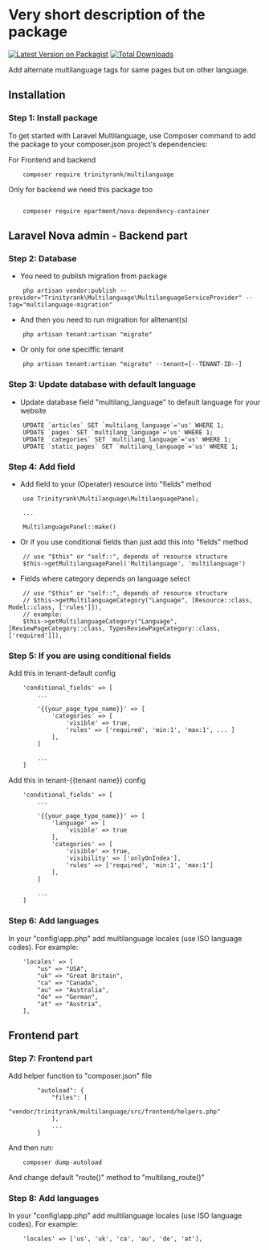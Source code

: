 # Very short description of the package

[![Latest Version on Packagist](https://img.shields.io/packagist/v/trinityrank/multilanguage.svg?style=flat-square)](https://packagist.org/packages/trinityrank/multilanguage)
[![Total Downloads](https://img.shields.io/packagist/dt/trinityrank/multilanguage.svg?style=flat-square)](https://packagist.org/packages/trinityrank/multilanguage)

Add alternate multilanguage tags for same pages but on other language.

## Installation

### Step 1: Install package

To get started with Laravel Multilanguage, use Composer command to add the package to your composer.json project's dependencies:

For Frontend and backend
```shell
    composer require trinityrank/multilanguage

```

Only for backend we need this package too
```shell

    composer require epartment/nova-dependency-container
```

## Laravel Nova admin - Backend part

### Step 2: Database

- You need to publish migration from package

```shell
    php artisan vendor:publish --provider="Trinityrank\Multilanguage\MultilanguageServiceProvider" --tag="multilanguage-migration"
```

- And then you need to run migration for alltenant(s)

```shell
    php artisan tenant:artisan "migrate"
```

- Or only for one speciffic tenant

```shell
    php artisan tenant:artisan "migrate" --tenant=[--TENANT-ID--]
```

### Step 3: Update database with default language

- Update database field "multilang_language" to default language for your website

```shell
    UPDATE `articles` SET `multilang_language`='us' WHERE 1;
    UPDATE `pages` SET `multilang_language`='us' WHERE 1;
    UPDATE `categories` SET `multilang_language`='us' WHERE 1;
    UPDATE `static_pages` SET `multilang_language`='us' WHERE 1;
```


### Step 4: Add field

- Add field to your (Operater) resource into "fields" method

```shell
    use Trinityrank\Multilanguage\MultilanguagePanel;
    
    ...
    
    MultilanguagePanel::make()
```

- Or if you use conditional fields than just add this into "fields" method

```shell
    // use "$this" or "self::", depends of resource structure
    $this->getMultilanguagePanel('Multilanguage', 'multilanguage')
```

- Fields where category depends on language select

```shell
    // use "$this" or "self::", depends of resource structure
    // $this->getMultilanguageCategory("Language", [Resource::class, Model::class, ['rules']]),
    // example:
    $this->getMultilanguageCategory("Language", [ReviewPageCategory::class, TypesReviewPageCategory::class, ['required']]),
```

### Step 5: If you are using conditional fields

Add this in tenant-default config

```shell
    'conditional_fields' => [
        ...

        '{{your_page_type_name}}' => [
            'categories' => [
                'visible' => true,
                'rules' => ['required', 'min:1', 'max:1', ... ]
            ],
        ]

        ...
    ]
```

Add this in tenant-{{tenant name}} config

```shell
    'conditional_fields' => [
        ...

        '{{your_page_type_name}}' => [
            'language' => [
                'visible' => true
            ],
            'categories' => [
                'visible' => true,
                'visibility' => ['onlyOnIndex'],
                'rules' => ['required', 'min:1', 'max:1']
            ],
        ]

        ...
    ]
```

### Step 6: Add languages

In your "config\app.php" add multilanguage locales (use ISO language codes). For example:

```shell
    'locales' => [
        "us" => "USA",
        "uk" => "Great Britain",
        "ca" => "Canada",
        "au" => "Australia",
        "de" => "German",
        "at" => "Austria",
    ],
```

## Frontend part

### Step 7: Frontend part

Add helper function to "composer.json" file

```shell
        "autoload": {
            "files": [
                "vendor/trinityrank/multilanguage/src/frontend/helpers.php"
            ],
            ...
        } 
```

And then run:

```shell
    composer dump-autoload
```

And change default "route()" method to "multilang_route()"


### Step 8: Add languages

In your "config\app.php" add multilanguage locales (use ISO language codes). For example:

```shell
    'locales' => ['us', 'uk', 'ca', 'au', 'de', 'at'],
```